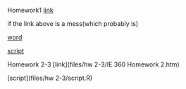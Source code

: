 Homework1
[link](files/ie360hw1.html)

if the link above is a mess(which probably is)


[word](files/hw1/ie360hw1.docx)


[script](files/ie360backup.txt)

Homework 2-3
[link](files/hw 2-3/IE 360 Homework 2.htm)


[script](files/hw 2-3/script.R)
